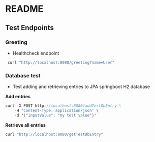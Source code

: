 # README

## Test Endpoints
### Greeting
- Healthcheck endpoint
```java
 curl "http://localhost:8080/greeting?name=User"  
```
### Database test
- Test adding and retrieving entries to JPA springboot H2 database

**Add entries**
```java
curl -X POST http://localhost:8080/addTestDbEntry \
    -H "Content-Type: application/json" \
    -d '{"inputValue": "my test value"}'
```
**Retrieve all entries**
```java
curl "http://localhost:8080/getTestDbEntry"
```